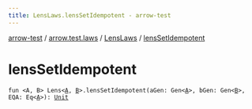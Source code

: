 ```yaml
---
title: LensLaws.lensSetIdempotent - arrow-test
---
```


[arrow-test](../../index.html) / [arrow.test.laws](../index.html) / [LensLaws](index.html) / [lensSetIdempotent](./lens-set-idempotent.html)

# lensSetIdempotent

`fun <A, B> Lens<`[`A`](lens-set-idempotent.html#A)`, `[`B`](lens-set-idempotent.html#B)`>.lensSetIdempotent(aGen: Gen<`[`A`](lens-set-idempotent.html#A)`>, bGen: Gen<`[`B`](lens-set-idempotent.html#B)`>, EQA: Eq<`[`A`](lens-set-idempotent.html#A)`>): `[`Unit`](https://kotlinlang.org/api/latest/jvm/stdlib/kotlin/-unit/index.html)